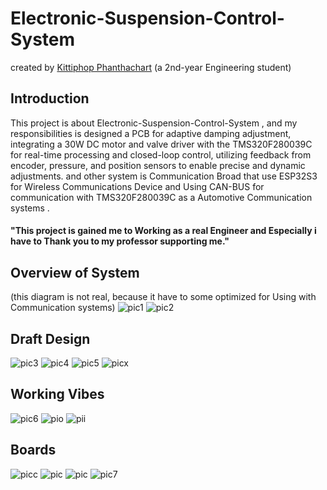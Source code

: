 # Electronic-Suspension-Control-System
created by [Kittiphop Phanthachart](https://bento.me/mac-kittiphop) (a 2nd-year Engineering student)


## Introduction
This project is about Electronic-Suspension-Control-System , and my responsibilities is designed a PCB for adaptive damping adjustment, integrating a 30W DC motor and valve driver with the TMS320F280039C for real-time processing and closed-loop control, utilizing feedback from encoder, pressure, and position sensors to enable precise and dynamic adjustments.
and other system is Communication Broad that use ESP32S3 for Wireless Communications Device and Using CAN-BUS for communication with TMS320F280039C as a Automotive Communication systems .


#### "This project is gained me to Working as a real Engineer and Especially i have to Thank you to my professor supporting me."

## Overview of System

(this diagram is not real, because it have to some optimized for Using with Communication systems)
![pic1](https://github.com/XACKIES/Electronic-Suspension-Control-System/blob/main/Doc/393403364_856833822579854_5869968642584323947_n.png)
![pic2](https://github.com/XACKIES/Electronic-Suspension-Control-System/blob/main/Doc/377303023_3267261056908177_3847032021208290611_n.jpg)

## Draft Design

![pic3](https://github.com/XACKIES/Electronic-Suspension-Control-System/blob/main/Doc/IMG_6968.JPG)
![pic4](https://github.com/XACKIES/Electronic-Suspension-Control-System/blob/main/Doc/IMG_6969.JPG)
![pic5](https://github.com/XACKIES/Electronic-Suspension-Control-System/blob/main/Doc/IMG_6981.JPG)
![picx](https://github.com/XACKIES/Electronic-Suspension-Control-System/blob/main/Doc/image(2).png)


## Working Vibes 
![pic6](https://github.com/XACKIES/Electronic-Suspension-Control-System/blob/main/Doc/IMG_9533.JPG)
![pio](https://github.com/XACKIES/Electronic-Suspension-Control-System/blob/main/Doc/1000011436.jpg)
![pii](https://github.com/XACKIES/Electronic-Suspension-Control-System/blob/main/Doc/1000008622.jpg)


## Boards 
![picc](https://github.com/XACKIES/Electronic-Suspension-Control-System/blob/main/Doc/1000011461.jpg)
![pic](https://github.com/XACKIES/Electronic-Suspension-Control-System/blob/main/Doc/image(5).png)
![pic](https://github.com/XACKIES/Electronic-Suspension-Control-System/blob/main/Doc/image(6).png)
![pic7](https://github.com/XACKIES/Electronic-Suspension-Control-System/blob/main/Doc/IMG_9534.JPG)
